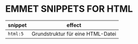 # EMMET SNIPPETS FOR HTML

| snippet | effect |
| --- | --- |
| `html:5`  | Grundstruktur für eine HTML-Datei |
